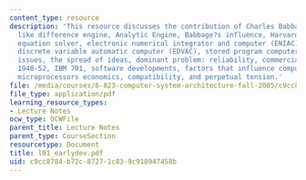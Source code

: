 ```yaml
---
content_type: resource
description: 'This resource discusses the contribution of Charles Babbage and topics
  like difference engine, Analytic Engine, Babbage?s influence, Harvard Mark I, linear
  equation solver, electronic numerical integrator and computer (ENIAC), electronic
  discrete variable automatic computer (EDVAC), stored program computer, technology
  issues, the spread of ideas, dominant problem: reliability, commercial activity:
  1948-52, IBM 701, software developments, factors that influence computer architecture,
  microprocessors economics, compatibility, and perpetual tension.'
file: /media/courses/6-823-computer-system-architecture-fall-2005/c9cc8784b72c87271c839c918947458b_l01_earlydev.pdf
file_type: application/pdf
learning_resource_types:
- Lecture Notes
ocw_type: OCWFile
parent_title: Lecture Notes
parent_type: CourseSection
resourcetype: Document
title: l01_earlydev.pdf
uid: c9cc8784-b72c-8727-1c83-9c918947458b
---
```

